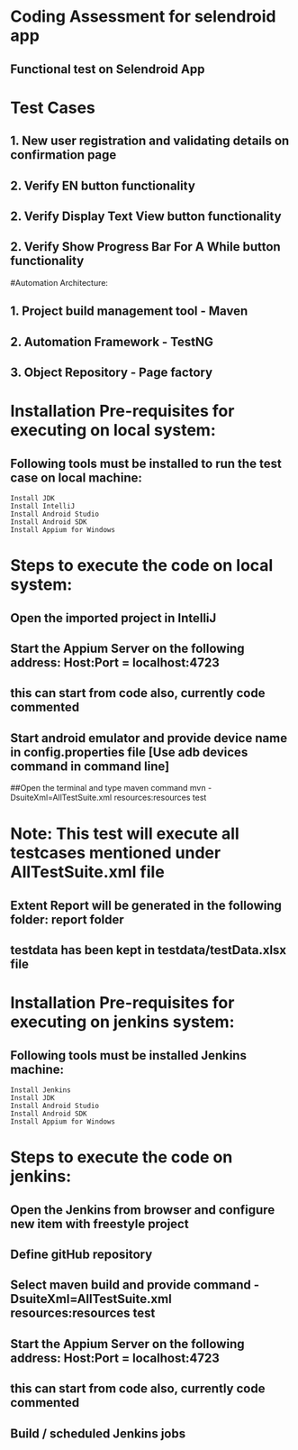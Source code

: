 # Coding Assessment for selendroid app
## Functional test on Selendroid App

# Test Cases
## 1. New user registration and validating details on confirmation page
## 2. Verify EN button functionality
## 2. Verify Display Text View button functionality
## 2. Verify Show Progress Bar For A While button functionality

#Automation Architecture: 
## 1. Project build management tool - Maven
## 2. Automation Framework - TestNG
## 3. Object Repository - Page factory

# Installation Pre-requisites for executing on local system:
## Following tools must be installed to run the test case on local machine:
	Install JDK
	Install IntelliJ
	Install Android Studio
	Install Android SDK
	Install Appium for Windows
	
# Steps to execute the code on local system:
## Open the imported project in IntelliJ
## Start the Appium Server on the following address: Host:Port = localhost:4723
## this can start from code also, currently code commented
## Start android emulator and provide device name in config.properties file [Use adb devices command in command line]

##Open the terminal and type maven command mvn -DsuiteXml=AllTestSuite.xml resources:resources test

# Note: This test will execute all testcases mentioned under AllTestSuite.xml file
## Extent Report will be generated in the following folder: report folder
## testdata has been kept in testdata/testData.xlsx file

# Installation Pre-requisites for executing on jenkins system:
## Following tools must be installed Jenkins machine:
    Install Jenkins
	Install JDK
	Install Android Studio
	Install Android SDK
	Install Appium for Windows
	
# Steps to execute the code on jenkins:
## Open the Jenkins from browser and configure new item with freestyle project
## Define gitHub repository
## Select maven build and provide command -DsuiteXml=AllTestSuite.xml resources:resources test
## Start the Appium Server on the following address: Host:Port = localhost:4723
## this can start from code also, currently code commented
## Build / scheduled Jenkins jobs